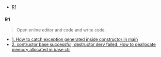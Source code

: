- [R1](#1)

<a name=1></a>
### R1
> Open online editor and code and write code.
- [1. How to catch exception generated inside constructor in main](/Languages/Programming_Languages/c++/ExceptionHandling/README.md#e3)
- [2. contructor base successful, destructor derv failed, How to deallocate memory allocated in base ctr](/Languages/Programming_Languages/c++/6-implicit-functions/Destructor/README.md#e3)
